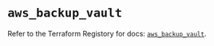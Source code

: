 # `aws_backup_vault`

Refer to the Terraform Registory for docs: [`aws_backup_vault`](https://registry.terraform.io/providers/hashicorp/aws/5.18.1/docs/resources/backup_vault).
